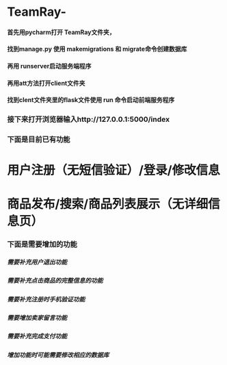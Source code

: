# TeamRay-

#### 首先用pycharm打开 TeamRay文件夹，
#### 找到manage.py 使用 makemigrations 和 migrate命令创建数据库
#### 再用 runserver启动服务端程序


#### 再用att方法打开client文件夹
#### 找到clent文件夹里的flask文件使用 run 命令启动前端服务程序


### 接下来打开浏览器输入http://127.0.0.1:5000/index



### 下面是目前已有功能
# 用户注册（无短信验证）/登录/修改信息
# 商品发布/搜索/商品列表展示（无详细信息页）


### 下面是需要增加的功能
##### 需要补充用户退出功能
##### 需要补充点击商品的完整信息的功能
##### 需要补充注册时手机验证功能
##### 需要增加卖家留言功能
##### 需要补充完成支付功能
##### 增加功能时可能需要修改相应的数据库

